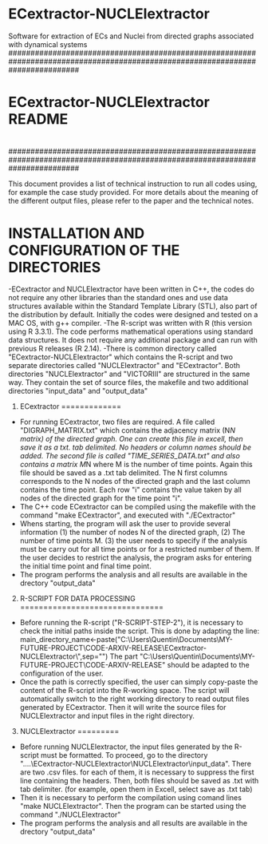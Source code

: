 # ECextractor-NUCLEIextractor
Software for extraction of ECs and Nuclei  from directed graphs associated  with dynamical  systems
################################################################################################################################
#
#                                                ECextractor-NUCLEIextractor README     
#
################################################################################################################################


This document provides a list of technical instruction to run all codes using, for example the case study provided. For more details about the meaning of the different output files, please refer  to  the paper and the technical notes.

INSTALLATION AND CONFIGURATION OF THE DIRECTORIES
=================================================

-ECextractor  and NUCLEIextractor have been written in C++, the codes do not require any other libraries than the standard ones   and use data structures available within the Standard Template Library (STL), also  part of the distribution by default. Initially the codes were designed and tested on a MAC OS, with  g++ compiler.
-The R-script was written with R (this version using R 3.3.1). The code performs mathematical operations using
 standard data structures. It does not require any additional  package and can run with previous R releases (R 2.14).
-There is common directory called "ECextractor-NUCLEIextractor" which  contains the R-script and two separate directories called "NUCLEIextractor" and "ECextractor". Both directories "NUCLEIextractor" and "VICTORIII" are structured in the same way. They contain the set of source files, the makefile and two  additional directories "input_data" and "output_data" 
  


1) ECextractor
=============
- For running ECextractor, two  files are required. A file called "DIGRAPH_MATRIX.txt" which  contains the adjacency matrix (N*N matrix) of the directed graph. One can create this file in excell,  then save it as a txt. tab delimited. No headers or column names should be added. The second file is called "TIME_SERIES_DATA.txt" and also  contains a matrix M*N where M is the number of time points. Again this file should be saved as a .txt tab delimited.  The N first columns corresponds to the N nodes of the directed graph and  the last column contains the  time point. Each row "i" contains the value taken by all nodes of the directed graph for the time point "i".
- The C++ code ECextractor can be compiled using the makefile with the command "make ECextractor", and executed with "./ECextractor"
- Whens starting, the program will ask the user to  provide several information (1) the number of nodes N of the directed graph, 
  (2) The number of time points M. (3) the user needs to  specify if the analysis must be carry out for all time points or for a restricted number of them. If the user decides to restrict the analysis, the program asks for entering the initial  time point and final  time point.
- The program performs the analysis and all results are available in the drectory "output_data" 
   

2) R-SCRIPT FOR DATA PROCESSING
===============================
- Before running the R-script ("R-SCRIPT-STEP-2"), it is necessary to  check the initial paths inside the script.  This is done by adapting the line:  main_directory_name<-paste("C:\\Users\\Quentin\\Documents\\MY-FUTURE-PROJECT\\CODE-ARXIV-RELEASE\\ECextractor-NUCLEIextractor\\",sep="") The part "C:\\Users\\Quentin\\Documents\\MY-FUTURE-PROJECT\\CODE-ARXIV-RELEASE" should be adapted to the  configuration of the user.
- Once the path is correctly specified, the user can simply copy-paste the content of the R-script into the R-working space. 
  The script will automatically switch  to  the right working directory to  read output files generated by ECextractor. Then it will  write the source files for NUCLEIextractor and input files in the right directory.

3) NUCLEIextractor
=========
- Before running NUCLEIextractor, the input files generated by the R-script must be formatted. To proceed, go to the directory  
  "....\ECextractor-NUCLEIextractor\NUCLEIextractor\input_data". There are two  .csv files. for each of them, it is necessary to  suppress the first line  containing the headers. Then, both files should be saved as .txt with tab delimiter. (for example, open them in Excell, select save as .txt tab)
- Then it is necessary to  perform the compilation using comand lines "make NUCLEIextractor". Then the program can be started using the command "./NUCLEIextractor" 
- The program performs the analysis and all results are available in the drectory "output_data" 
